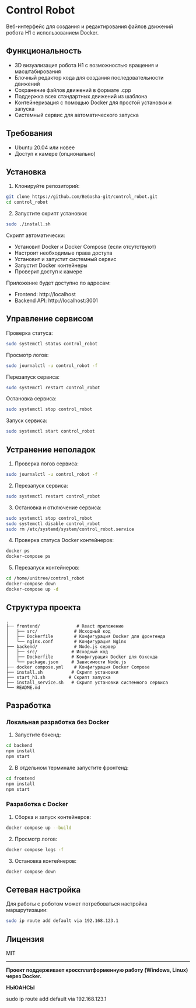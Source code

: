 # Control Robot

Веб-интерфейс для создания и редактирования файлов движений робота H1 с использованием Docker.

## Функциональность

- 3D визуализация робота H1 с возможностью вращения и масштабирования
- Блочный редактор кода для создания последовательности движений
- Сохранение файлов движений в формате .cpp
- Поддержка всех стандартных движений из шаблона
- Контейнеризация с помощью Docker для простой установки и запуска
- Системный сервис для автоматического запуска

## Требования

- Ubuntu 20.04 или новее
- Доступ к камере (опционально)

## Установка

1. Клонируйте репозиторий:
```bash
git clone https://github.com/BeGosha-git/control_robot.git
cd control_robot
```

2. Запустите скрипт установки:
```bash
sudo ./install.sh
```

Скрипт автоматически:
- Установит Docker и Docker Compose (если отсутствуют)
- Настроит необходимые права доступа
- Установит и запустит системный сервис
- Запустит Docker контейнеры
- Проверит доступ к камере

Приложение будет доступно по адресам:
- Frontend: http://localhost
- Backend API: http://localhost:3001

## Управление сервисом

Проверка статуса:
```bash
sudo systemctl status control_robot
```

Просмотр логов:
```bash
sudo journalctl -u control_robot -f
```

Перезапуск сервиса:
```bash
sudo systemctl restart control_robot
```

Остановка сервиса:
```bash
sudo systemctl stop control_robot
```

Запуск сервиса:
```bash
sudo systemctl start control_robot
```

## Устранение неполадок

1. Проверка логов сервиса:
```bash
sudo journalctl -u control_robot -f
```

2. Перезапуск сервиса:
```bash
sudo systemctl restart control_robot
```

3. Остановка и отключение сервиса:
```bash
sudo systemctl stop control_robot
sudo systemctl disable control_robot
sudo rm /etc/systemd/system/control_robot.service
```

4. Проверка статуса Docker контейнеров:
```bash
docker ps
docker-compose ps
```

5. Перезапуск контейнеров:
```bash
cd /home/unitree/control_robot
docker-compose down
docker-compose up -d
```

## Структура проекта

```
.
├── frontend/              # React приложение
│   ├── src/              # Исходный код
│   ├── Dockerfile        # Конфигурация Docker для фронтенда
│   └── nginx.conf        # Конфигурация Nginx
├── backend/              # Node.js сервер
│   ├── src/             # Исходный код
│   ├── Dockerfile       # Конфигурация Docker для бэкенда
│   └── package.json     # Зависимости Node.js
├── docker compose.yml    # Конфигурация Docker Compose
├── install.sh           # Скрипт установки
├── start_h1.sh         # Скрипт запуска
├── install_service.sh   # Скрипт установки системного сервиса
└── README.md
```

## Разработка

### Локальная разработка без Docker

1. Запустите бэкенд:
```bash
cd backend
npm install
npm start
```

2. В отдельном терминале запустите фронтенд:
```bash
cd frontend
npm install
npm start
```

### Разработка с Docker

1. Сборка и запуск контейнеров:
```bash
docker compose up --build
```

2. Просмотр логов:
```bash
docker compose logs -f
```

3. Остановка контейнеров:
```bash
docker compose down
```

## Сетевая настройка

Для работы с роботом может потребоваться настройка маршрутизации:
```bash
sudo ip route add default via 192.168.123.1
```

## Лицензия

MIT

---

**Проект поддерживает кроссплатформенную работу (Windows, Linux) через Docker.**






**НЬЮАНСЫ**

sudo ip route add default via 192.168.123.1
